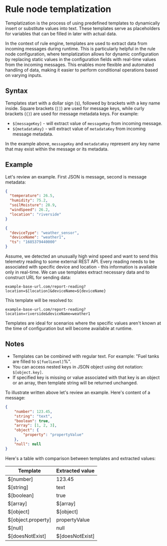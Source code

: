 # Rule node templatization

Templatization is the process of using predefined templates to dynamically insert or substitute values into text.
These templates serve as placeholders for variables that can be filled in later with actual data.

In the context of rule engine, templates are used to extract data from incoming messages during runtime.
This is particularly helpful in the rule node configuration, where templatization allows for dynamic configuration by replacing static values in the configuration fields with real-time values from the incoming messages.
This enables more flexible and automated handling of data, making it easier to perform conditional operations based on varying inputs.

## Syntax

Templates start with a dollar sign (`$`), followed by brackets with a key name inside.
Square brackets (`[]`) are used for message keys, while curly brackets (`{}`) are used for message metadata keys.
For example:
- `$[messageKey]` - will extract value of `messageKey` from incoming message.
- `${metadataKey}` - will extract value of `metadataKey` from incoming message metadata.

In the example above, `messageKey` and `metadataKey` represent any key name that may exist within the message or its metadata.

## Example

Let's review an example. First JSON is message, second is message metadata:

```json
{
  "temperature": 26.5,
  "humidity": 75.2,
  "soilMoisture": 28.9,
  "windSpeed": 26.2,
  "location": "riverside"
}
```
```json
{
  "deviceType": "weather_sensor",
  "deviceName": "weather1",
  "ts": "1685379440000"
}
```

Assume, we detected an unusually high wind speed and want to send this telemetry reading to some external REST API.
Every reading needs to be associated with specific device and location - this information is available only in real-time.
We can use templates extract necessary data and to construct URL for sending data:

`example-base-url.com/report-reading?location=$[location]&deviceName=${deviceName}`

This template will be resolved to:

`example-base-url.com/report-reading?location=riverside&deviceName=weather1`

Templates are ideal for scenarios where the specific values aren't known at the time of configuration but will become available at runtime.

## Notes

- Templates can be combined with regular text. For example: "Fuel tanks are filled to `$[fuelLevel]`%".
- You can access nested keys in JSON object using dot notation: `$[object.key]`.
- If specified key is missing or value associated with that key is an object or an array, then template string will be returned unchanged.

To illustrate written above let's review an example. Here's content of a message:
```json
{
    "number": 123.45,
    "string": "text",
    "boolean": true,
    "array": [1, 2, 3],
    "object": {
        "property": "propertyValue"
    },
    "null": null
}
```
Here's a table with comparison between templates and extracted values:

| **Template**       | **Extracted value** |
|--------------------|---------------------|
| $[number]          | 123.45              |
| $[string]          | text                |
| $[boolean]         | true                |
| $[array]           | $[array]            |
| $[object]          | $[object]           |
| $[object.property] | propertyValue       |
| $[null]            | null                |
| $[doesNotExist]    | $[doesNotExist]     |
